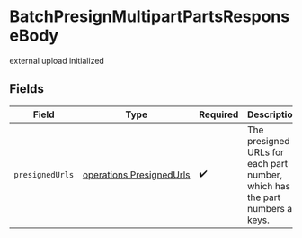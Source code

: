 # BatchPresignMultipartPartsResponseBody

external upload initialized


## Fields

| Field                                                                        | Type                                                                         | Required                                                                     | Description                                                                  |
| ---------------------------------------------------------------------------- | ---------------------------------------------------------------------------- | ---------------------------------------------------------------------------- | ---------------------------------------------------------------------------- |
| `presignedUrls`                                                              | [operations.PresignedUrls](../../../sdk/models/operations/presignedurls.md)  | :heavy_check_mark:                                                           | The presigned URLs for each part number, which has the part numbers as keys. |